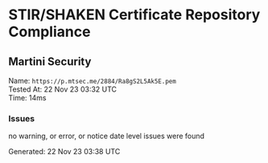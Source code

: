 # STIR/SHAKEN Certificate Repository Compliance

## Martini Security

Name: `https://p.mtsec.me/2884/Ra8gS2L5Ak5E.pem`\
Tested At: 22 Nov 23 03:32 UTC\
Time: 14ms

### Issues

no warning, or error, or notice date level issues were found

Generated: 22 Nov 23 03:38 UTC